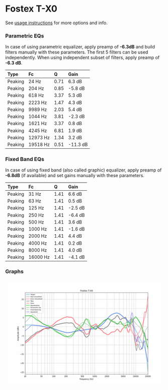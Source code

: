 # Fostex T-X0
See [usage instructions](https://github.com/jaakkopasanen/AutoEq#usage) for more options and info.

### Parametric EQs
In case of using parametric equalizer, apply preamp of **-6.3dB** and build filters manually
with these parameters. The first 5 filters can be used independently.
When using independent subset of filters, apply preamp of **-6.3 dB**.

| Type    | Fc       |    Q | Gain     |
|:--------|:---------|:-----|:---------|
| Peaking | 24 Hz    | 0.71 | 6.3 dB   |
| Peaking | 204 Hz   | 0.85 | -5.8 dB  |
| Peaking | 618 Hz   | 3.37 | 5.3 dB   |
| Peaking | 2223 Hz  | 1.47 | 4.3 dB   |
| Peaking | 9989 Hz  | 2.03 | 5.4 dB   |
| Peaking | 1044 Hz  | 3.81 | -2.3 dB  |
| Peaking | 1621 Hz  | 3.37 | 0.8 dB   |
| Peaking | 4245 Hz  | 6.81 | 1.9 dB   |
| Peaking | 12973 Hz | 1.34 | 3.2 dB   |
| Peaking | 19518 Hz | 0.51 | -11.3 dB |

### Fixed Band EQs
In case of using fixed band (also called graphic) equalizer, apply preamp of **-6.8dB**
(if available) and set gains manually with these parameters.

| Type    | Fc       |    Q | Gain    |
|:--------|:---------|:-----|:--------|
| Peaking | 31 Hz    | 1.41 | 6.6 dB  |
| Peaking | 63 Hz    | 1.41 | 0.5 dB  |
| Peaking | 125 Hz   | 1.41 | -2.5 dB |
| Peaking | 250 Hz   | 1.41 | -6.4 dB |
| Peaking | 500 Hz   | 1.41 | 3.6 dB  |
| Peaking | 1000 Hz  | 1.41 | -1.6 dB |
| Peaking | 2000 Hz  | 1.41 | 4.4 dB  |
| Peaking | 4000 Hz  | 1.41 | 0.2 dB  |
| Peaking | 8000 Hz  | 1.41 | 4.0 dB  |
| Peaking | 16000 Hz | 1.41 | -4.1 dB |

### Graphs
![](./Fostex%20T-X0.png)